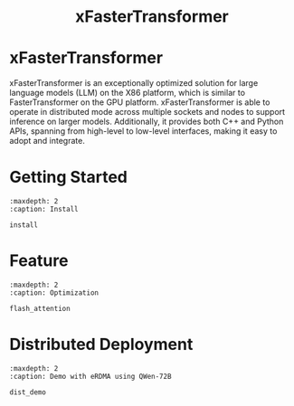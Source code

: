 <h1 align="center">
    xFasterTransformer
</h1>

# xFasterTransformer

xFasterTransformer is an exceptionally optimized solution for large language models (LLM) on the X86 platform, which is similar to FasterTransformer on the GPU platform. xFasterTransformer is able to operate in distributed mode across multiple sockets and nodes to support inference on larger models. Additionally, it provides both C++ and Python APIs, spanning from high-level to low-level interfaces, making it easy to adopt and integrate.

# Getting Started

```{toctree}
:maxdepth: 2
:caption: Install

install
```

# Feature

```{toctree}
:maxdepth: 2
:caption: Optimization

flash_attention
```


# Distributed Deployment

```{toctree}
:maxdepth: 2
:caption: Demo with eRDMA using QWen-72B

dist_demo
```